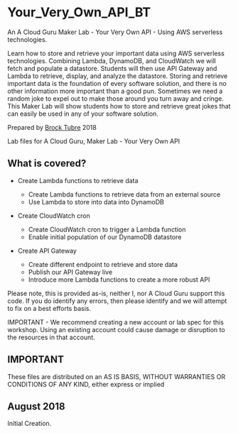 # Your_Very_Own_API_BT
An A Cloud Guru Maker Lab - 
Your Very Own API - Using AWS serverless technologies.

Learn how to store and retrieve your important data using AWS serverless technologies. Combining Lambda, DynamoDB, and CloudWatch we will fetch and populate a datastore. Students will then use API Gateway and Lambda to retrieve, display, and analyze the datastore. Storing and retrieve important data is the foundation of every software solution, and there is no other information more important than a good pun. Sometimes we need a random joke to expel out to make those around you turn away and cringe. This Maker Lab will show students how to store and retrieve great jokes that can easily be used in any of your software solution. 

Prepared by [Brock Tubre](http://brocktubre.com) 2018

Lab files for A Cloud Guru, Maker Lab - Your Very Own API

## What is covered?
- Create Lambda functions to retrieve data
  - Create Lambda functions to retrieve data from an external source
  - Use Lambda to store into data into DynamoDB

- Create CloudWatch cron
  - Create CloudWatch cron to trigger a Lambda function
  - Enable initial population of our DynamoDB datastore

- Create API Gateway
  - Create different endpoint to retrieve and store data
  - Publish our API Gateway live
  - Introduce more Lambda functions to create a more robust API

Please note, this is provided as-is, neither I, nor A Cloud Guru support this code. If you do identify any errors, then please identify and we will attempt to fix on a best efforts basis.

IMPORTANT - We recommend creating a new account or lab spec for this workshop. Using an existing account could cause damage or disruption to the resources in that account.

## IMPORTANT
These files are distributed on an AS IS BASIS, WITHOUT WARRANTIES OR CONDITIONS OF ANY KIND, either express or implied

## August 2018
Initial Creation.


